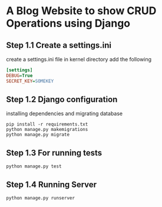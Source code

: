 # A Blog Website to show CRUD Operations using Django

## Step 1.1 Create a settings.ini
create a settings.ini file in kernel directory add the following
```ini
[settings]
DEBUG=True
SECRET_KEY=SOMEKEY
```
## Step 1.2 Django configuration
installing dependencies and migrating database
```commandline
pip install -r requirements.txt
python manage.py makemigrations
python manage.py migrate
```

## Step 1.3 For running tests
```commandline
python manage.py test
```

## Step 1.4 Running Server
```commandline
python manage.py runserver
```